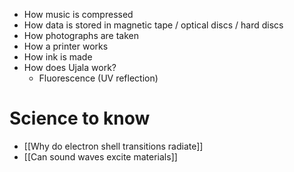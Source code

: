 - How music is compressed
- How data is stored in magnetic tape / optical discs / hard discs
- How photographs are taken
- How a printer works
- How ink is made
- How does Ujala work?
	- Fluorescence (UV reflection)
# Science to know
- [[Why do electron shell transitions radiate]]
- [[Can sound waves excite materials]]